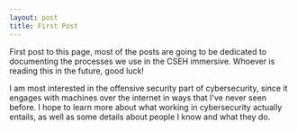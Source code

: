 ```yaml
---
layout: post
title: First Post
---
```


First post to this page, 
most of the posts are going to be dedicated to documenting the processes we use in the CSEH immersive.
Whoever is reading this in the future, good luck!  

I am most interested in the offensive security part of cybersecurity, since it engages with machines over the internet in ways that I've never seen before. I hope to learn more about what working in cybersecurity actually entails, as well as some details about people I know and what they do.
